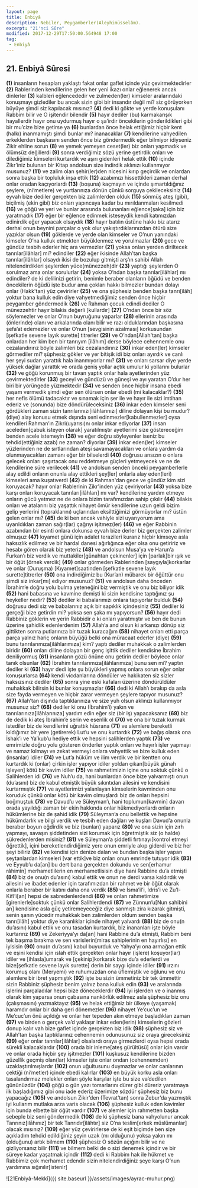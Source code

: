 ```yaml
---
layout: page
title: Enbiyâ
description: Nebiler, Peygamberler(Aleyhimüsselâm).
excerpt: "21'nci Sûre"
modified: 2017-12-29T17:50:00.564948 17:00
tag: 
 - Enbiyâ
---
```


## 21. Enbiyâ Sûresi

**(1)** insanların hesapları yaklaştı fakat onlar gaflet içinde yüz çevirmektedirler
**(2)** Rablerinden kendilerine gelen her yeni ikazı onlar eğlenerek ancak dinlerler
**(3)** kalbleri eğlencededir ve zulmeden(ler) kimseler aralarındaki konuşmayı gizlediler bu ancak sizin gibi bir insandır değil mi? siz görüyorken büyüye şimdi siz kapılacak mısınız?
**(4)** dedi ki gökte ve yerde konuşulanı Rabbim bilir ve O işitendir bilendir
**(5)** hayır dediler (bu) karmakarışık hayallerdir hayır onu uydurmuş hayır o şa’irdir öncekilerin gönderildikleri gibi bir mu’cize bize getirse ya
**(6)** bunlardan önce helak ettiğimiz hiçbir kent (halkı) inanmamıştı şimdi bunlar mı? inanacaklar
**(7)** kendilerine vahyedilen erkeklerden başkasını senden önce biz göndermedik eğer bilmiyor idiyseniz Zikir ehline sorun
**(8)** ve yemek yemeyen ceset(ler) biz onları yapmadık ve ölümsüz değillerdi
**(9)** sonra verdiğimiz sözü yerine getirdik onları ve dilediğimiz kimseleri kurtardık ve aşırı gidenleri helak ettik
**(10)** içinde Zikr’iniz bulunan bir Kitap andolsun size indirdik aklınızı kullanmıyor musunuz?
**(11)** ve zalim olan şehir(ler)den nicesini kırıp geçirdik ve onlardan sonra başka bir topluluk inşa ettik
**(12)** azabımızı hissettikleri zaman derhal onlar oradan kaçıyorlardı
**(13)** (boşuna) kaçmayın ve içinde şımartıldığınız şeylere, (ni’metlere) ve yurtlarınıza dönün çünkü sorguya çekileceksiniz
**(14)** eyvah bize dediler gerçekten biz zalimlerden olduk
**(15)** sönmüş ateş (gibi), biçilmiş (ekin gibi) biz onları yapıncaya kadar bu mırıldanmaları kesilmedi
**(16)** ve göğü ve yeri ve bunlar arasında bulunanları eğlence[şaka] için biz yaratmadık
**(17)** eğer bir eğlence edinmek isteseydik kendi katımızdan edinirdik eğer yapacak olsaydık
**(18)** hayır batılın üstüne hakkı biz atarız derhal onun beynini parçalar o yok olur yakıştırdıklarınızdan ötürü size yazıklar olsun 
**(19)** göklerde ve yerde olan kimseler ve O’nun yanındaki kimseler O’na kulluk etmekten büyüklenmez ve yorulmazlar
**(20)** gece ve gündüz tesbih ederler hiç ara vermezler
**(21)** yoksa onları yerden diriltecek tanrılar[ilâhlar] mi? edindiler
**(22)** eğer ikisinde Allah’tan başka tanrılar[ilâhlar] olsaydı ikisi de bozulup gitmişti arş’ın sahibi Allah nitelendirdikleri şeylerden yüce(münezzeh)dir 
**(23)** yaptığı şeylerden O sorulmaz ama onlar sorulurlar
**(24)** yoksa O’ndan başka tanrılar[ilâhlar] mı edindiler? de ki delilinizi getirin, benimle beraber olanların öğüdü ve benden öncekilerin öğüdü işte budur ama çokları hakkı bilmezler bundan dolayı onlar (Hakk'tan) yüz çevirirler
**(25)** ve ona şüphesiz benden başka tanrı[ilâh] yoktur bana kulluk edin diye vahyetmediğimiz senden önce hiçbir peygamber göndermedik
**(26)** ve Rahman çocuk edindi dediler O münezzehtir hayır bilakis değerli [kullardır]
**(27)** O’ndan önce bir söz söylemezler ve onlar O’nun buyruğunu yaparlar
**(28)** ellerinin arasında (önlerinde) olanı ve arkalarında olanı bilir ve razı olduklarından başkasına şefa’at edemezler ve onlar O’nun [sevgisinin azalması] korkusundan [şefkatle sevene layık surette] titrerler
**(29)** ve O’ndan[Allah'tan] başka onlardan her kim ben bir tanrıyım [ilâhım] derse böylece cehennemle onu cezalandırırız böyle zalimleri biz cezalandırırız
**(30)** inkar eden(ler) kimseler görmediler mi? şüphesiz gökler ve yer bitişik idi biz onları ayırdık ve canlı her şeyi sudan yarattık hala inanmıyorlar mı?
**(31)** ve onları sarsar diye yerde yüksek dağlar yarattık ve orada geniş yollar açtık umulur ki yollarını bulurlar
**(32)** ve göğü korunmuş bir tavan yaptık onlar hala ayetlerinden yüz çevirmektedirler
**(33)** geceyi ve gündüzü ve güneşi ve ayı yaratan O’dur her biri bir yörüngede yüzmektedir
**(34)** ve senden önce hiçbir insana ebedi yaşam vermedik şimdi eğer sen ölürsen onlar ebedi (mi kalacaklar?)
**(35)** her nefis ölümü tadacaktır ve sınamak için şer ile ve hayır ile sizi imtihan ederiz ve (sonunda) bize döndürüleceksiniz
**(36)** inkar eden kimseler seni gördükleri zaman sizin tanrılarınızı[ilâhlarınızı] diline dolayan kişi bu mudur? (diye) alay konusu etmek dışında seni edinmezler[kabullenmezler] oysa kendileri Rahman’ın Zikri(uyarısı)nı onlar inkar ediyorlar
**(37)** insan aceleden[çabuk isteyen olarak] yaratılmıştır ayetlerimi size göstereceğim benden acele istemeyin
**(38)** ve eğer doğru söyleyenler iseniz bu tehdid(ettiğiniz azab) ne zaman? diyorlar 
**(39)** inkar eden(ler) kimseler yüzlerinden ne de sırtlarından ateşi savamayacakları ve onlara yardım da olunmayacakları zamanı eğer bir bilselerdi 
**(40)** doğrusu ansızın o onlara gelecek onları şaşırtacak onu reddetmeye güçleri yetmeyecek ve ne de kendilerine süre verilecek
**(41)** ve andolsun senden önceki peygamberlerle alay edildi onların onunla alay ettikleri şey[ler] onlarla alay eden(leri) kimseleri ama kuşatıverdi
**(42)** de ki Rahman'dan gece ve gündüz kim sizi koruyacak? hayır onlar Rablerinin Zikr'inden yüz çeviriyorlar
**(43)** yoksa bize karşı onları koruyacak tanrıları[ilâhları] mı var? kendilerine yardım etmeye onların gücü yetmez ne de onlara bizim tarafımızdan sahip çıkılır
**(44)** bilakis onları ve atalarını biz yaşattık nihayet ömür kendilerine uzun geldi bizim gelip yerlerini (topraklarını) uçlarından eksilttiğimizi görmüyorlar mı? üstün gelen onlar mı?
**(45)** de ki ben ancak vahiyle sizi uyarıyorum ama uyarıldıkları zaman sağır(lar) çağrıyı işitmez(ler)
**(46)** ve eğer Rabbinin azabından bir esinti onlara dokunsa eyvah bize derler biz gerçekten zalimler olmuşuz
**(47)** kıyamet günü için adalet terazileri kurarız hiçbir kimseye asla haksızlık edilmez ve bir hardal danesi ağırlığınca eğer olsa onu getiririz ve hesabı gören olarak biz yeteriz
**(48)** ve andolsun Musa’ya ve Harun’a Furkan’ı biz verdik ve muttakiler[günahtan çekinenler] için [parlak]bir ışık ve bir öğüt [örnek verdik]
**(49)** onlar görmeden Rablerinden [saygıyla]korkarlar ve onlar (Duruşma) [Kıyamet]saatinden [şefkatle sevene layık surette]titrerler
**(50)** ona indirdiğimiz bu (Kur’an) mübarek bir öğüttür onu şimdi siz  inkar[mı] ediyor musunuz?
**(51)** ve andolsun daha önceden İbrahim’e doğru yolu bulma yeteneğini biz vermiştik ve onu biz biliyor idik
**(52)** hani babasına ve kavmine demişti ki sizin kendisine taptığınız şu heykeller nedir?
**(53)** dediler ki babalarımızı onlara tapıyorlar bulduk
**(54)** doğrusu dedi siz ve babalarınız açık bir sapıklık içindesiniz
**(55)** dediler ki gerçeği bize getirdin mi? yoksa sen şaka mı yapıyorsun?
**(56)** hayır dedi Rabbiniz göklerin ve yerin Rabbidir o ki onları yaratmıştır ve ben de bunun üzerine şahidlik edenlerdenim
**(57)** Allah’a and olsun ki arkanızı dönüp siz gittikten sonra putlarınıza bir tuzak kuracağım
**(58)** nihayet onları etti parça parça yalnız hariç onların büyüğü belki ona müracaat ederler (diye)
**(59)** bunu tanrılarımıza[ilâhlarımıza] kim? yaptı dediler muhakkak o zalimlerden biridir
**(60)** onları diline dolayan bir genç işittik dediler kendisine İbrahim deniliyormuş
**(61)** insanların gözü önüne onu getirin dediler böylece onlar tanık olsunlar
**(62)** İbrahim tanrılarımıza[ilâhlarımıza] bunu sen mi? yaptın dediler ki
**(63)** hayır dedi işte şu büyükleri yapmış onlara sorun eğer onlar konuşurlarsa
**(64)** kendi vicdanlarına döndüler ve hakikaten siz sizler haksızsınız dediler
**(65)** sonra yine eski kafaları üzerine döndürüldüler muhakkak bilirsin ki bunlar konuşmazlar
**(66)** dedi ki Allah’ı bırakıp da asla size fayda vermeyen ve hiçbir zarar vermeyen şeylere tapıyor musunuz?
**(67)** Allah’tan dışında taptıklarınıza ve size yuh olsun aklınızı kullanmıyor musunuz siz?
**(68)** dediler ki onu (İbrahim’i) yakın ve tanrılarınıza[ilâhlarınıza] yardım edin eğer siz (bir iş) yapacaksanız
**(69)** biz de dedik ki ateş İbrahim’e serin ve esenlik ol
**(70)** ve ona bir tuzak kurmak istediler biz de kendilerini uğrattık hüsrana
**(71)** ve alemlere bereketli kıldığımız bir yere (getirerek) Lut’u ve onu kurtardık
**(72)** ve bağış olarak ona İshak’ı ve Ya’kub’u hediye ettik ve hepsini salihlerden yaptık
**(73)** ve emrimizle doğru yolu gösteren önderler yaptık onları ve hayırlı işler yapmayı ve namaz kılmayı ve zekat vermeyi onlara vahyettik ve bize kulluk eden (insanlar) idiler
**(74)** ve Lut’a hüküm ve ilim verdik ve bir kentten onu kurtardık ki (onlar) çirkin işler yapıyor idiler yoldan çıkan[büyük günah işleyen] kötü bir kavim idiler
**(75)** ve rahmetimizin içine onu soktuk çünkü o Salihlerden idi 
**(76)** ve Nuh’u da, hani bunlardan önce bize yalvarmıştı onun (du’asını) biz de kabul etmiştik büyük sıkıntıdan ailesini ve kendisini kurtarmıştık
**(77)** ve ayetlerimizi yalanlayan kimselerin kavminden onu koruduk çünkü onlar kötü bir kavim olmuşlardı biz de onları hepsini boğmuştuk
**(78)** ve Davud’u ve Süleyman’ı, hani toplumun[kavmin] davarı orada yayıldığı zaman bir ekin hakkında onlar hükmediyorlardı onların hükümlerine biz de şahid idik
**(79)** Süleyman’a onu bellettik ve hepsine hükümdarlık ve bilgi verdik 	ve tesbih eden dağları ve kuşları Davud’a onunla beraber boyun eğdirdik ve biz (bunları) yaparız
**(80)** ve ona sizin için zırh yapmayı, savaşın şiddetinden sizi korumak için öğretmiştik siz (o halde) şükredenlerden misiniz?
**(81)** ve Süleyman’a şiddetli fırtınayı[kontrol etmeyi öğrettik], içini bereketlendirdiğimiz yere onun emriyle akıp giderdi ve biz her şeyi biliriz
**(82)** ve kendisi için denize dalan ve bundan başka işler yapan şeytanlardan kimseleri [var ettik]ve biz onları onun emrinde tutuyor idik
**(83)** ve Eyyub’u da[an] bu dert bana gerçekten dokundu ve sen[erhamur râhimîn] merhametlilerin en merhametlisisin diye hani Rabbine du’a etmişti
**(84)** biz de onu(n du’asını) kabul ettik ve onun ne derdi varsa kaldırdık ve ailesini ve ibadet edenler için tarafımızdan bir rahmet ve bir öğüt olarak onlarla beraber bir katını daha ona verdik
**(85)** ve İsma’il’i, İdris’i ve Zu’l-Kifl’i[an] hepsi de sabredenlerdendi
**(86)** ve onları rahmetimize [girenlerle]soktuk çünkü onlar Salihlerdendi
**(87)** ve Zünnun’u[Nun sahibini an] kendisine asla güç yetiremeyeceğiz diye sanmıştı zira kızarak gitmişti, senin şanın yücedir muhakkak ben zalimlerden oldum senden başka tanrı[ilâh] yoktur diye karanlıklar içinde nihayet yalvardı
**(88)** biz de onu(n du’asını) kabul ettik ve onu tasadan kurtardık, biz inananları işte böyle kurtarırız
**(89)** ve Zekeriyya’yı da[an] hani Rabbine du’a etmişti, Rabbim beni tek başıma bırakma ve sen varislerin[miras sahiplerinin en hayırlısı] en iyisisin
**(90)** onu(n du’asını) kabul buyurduk ve Yahya’yı ona armağan ettik ve eşini kendisi için ıslah ettik gerçekten onlar hayır (işlere) koşuyor(lar) idiler ve [ihlasla]umarak ve [çekinip]korkarak bize du’a ederlerdi ve bize[şefkatle sevene layık surette] derin bir saygı içinde idiler
**(91)** ırzını korumuş olanı (Meryemi) ve ruhumuzdan ona üflemiştik ve oğlunu ve onu alemlere bir ibret yapmıştık
**(92)** işte bu sizin ümmetiniz bir tek ümmettir sizin Rabbiniz şüphesiz benim yalnız bana kulluk edin
**(93)** ve aralarında işlerini parçaladılar hepsi bize döneceklerdir
**(94)** iyi işlerden ve o inanmış olarak kim yaparsa onun çabasına nankörlük edilmez asla şüphesiz biz onu (çalışmasını) yazmaktayız
**(95)** ve helak ettiğimiz bir ülkeye (yaşamak) haramdır onlar bir daha geri dönemezler
**(96)** nihayet Ye’cuc’un ve Me’cuc’un önü açıldığı ve onlar her tepeden akın etmeye başladıkları zaman
**(97)** ve birden o gerçek va’d yaklaşır inkar eden(lerin) kimselerin gözleri donup kalır vah bize gaflet içinde gerçekten biz idik
**(98)** şüphesiz siz ve Allah’tan başka taptıklarınız cehennemin odunusunuz siz oraya gireceksiniz
**(99)** eğer onlar tanrılar[ilâhlar] olsalardı oraya girmezlerdi oysa hepsi orada sürekli kalacaklardır
**(100)** orada bir inleme[ateş gürültüsü] onlar için vardır ve onlar orada hiçbir şey işitmezler
**(101)** kuşkusuz kendilerine bizden güzellik geçmiş olan(lar) kimseler işte onlar ondan (cehennemden) uzaklaştırılmışlardır
**(102)** onun uğultusunu duymazlar ve onlar canlarının çektiği (ni’metler) içinde ebedi kalırlar
**(103)** en büyük korku asla onları tasalandırmaz melekler onları şöyle karşılar işte bu size va’dedilen gününüzdür
**(104)** göğü o gün yazı tomarlarını dürer gibi düreriz yaratmaya ilk başladığımız gibi onu iade ederiz üzerimize sözdür şüphesiz biz bunu yapacağız
**(105)** ve andolsun Zikir’den (Tevrat’tan) sonra Zebur’da yazmıştık iyi kullarım mutlaka arza varis olacak
**(106)** şüphesiz kulluk eden kavimler için bunda elbette bir öğüt vardır
**(107)** ve alemler için rahmetten başka sebeple biz seni göndermedik
**(108)** de ki şüphesiz bana vahyolunur ancak Tanrınız[ilāhınız] bir tek Tanrıdır[ilâhtır] siz O’na teslim[erkek müslümanlar] olacak mısınız?
**(109)** eğer yüz çevirirlerse de ki eşit biçimde ben size açıkladım tehdid edildiğiniz şeyin uzak (mı olduğunu) yoksa yakın mı (olduğunu) artık bilmem
**(110)** şüphesiz O sözün açığını bilir ve ne gizliyorsanız bilir
**(111)** ve bilmem belki de o sizi denemek içindir ve bir süreye kadar yaşatmak içindir
**(112)** dedi ki Rabbim hak ile hükmet ve Rabbimiz çok merhamet edendir sizin nitelendirdiğiniz şeye karşı O’nun yardımına sığınılır[istenir] 

![21Enbiyâ-Mekkî]({{ site.baseurl }}/assets/images/ayrac-muhur.png)
